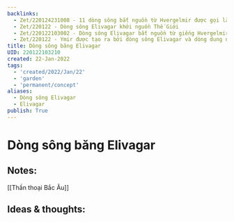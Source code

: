 ```yaml
---
backlinks:
  - Zet/220124231008 - 11 dòng sông bắt nguồn từ Hvergelmir được gọi là Elivagar
  - Zet/220122 - Dòng sông Elivagar khởi nguồn Thế Giới
  - Zet/220122103002 - Dòng sông Elivagar bắt nguồn từ giếng Hvergelmir
  - Zet/220122 - Ymir được tạo ra bởi dòng sông Elivagar và dòng dung nham
title: Dòng sông băng Elivagar
UID: 220122103210
created: 22-Jan-2022
tags:
  - 'created/2022/Jan/22'
  - 'garden'
  - 'permanent/concept'
aliases:
  - Dòng sông Elivagar
  - Elivagar
publish: True
---
```

# Dòng sông băng Elivagar

## Notes:
[[Thần thoại Bắc Âu]]

## Ideas & thoughts:


